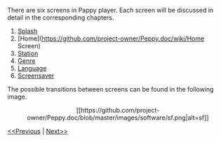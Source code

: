 There are six screens in Pappy player. Each screen will be discussed in detail in the corresponding chapters.

1. [Splash](https://github.com/project-owner/Peppy.doc/wiki/Splash)
2. [Home](https://github.com/project-owner/Peppy.doc/wiki/Home Screen)
3. [Station](https://github.com/project-owner/Peppy.doc/wiki/Station)
4. [Genre](https://github.com/project-owner/Peppy.doc/wiki/Genre)
5. [Language](https://github.com/project-owner/Peppy.doc/wiki/Language)
6. [Screensaver](https://github.com/project-owner/Peppy.doc/wiki/Screensaver)

The possible transitions between screens can be found in the following image.

<p align="center">
[[https://github.com/project-owner/Peppy.doc/blob/master/images/software/sf.png|alt=sf]]
</p>

[<<Previous](https://github.com/project-owner/Peppy.doc/wiki/Peppy) | [Next>>](https://github.com/project-owner/Peppy.doc/wiki/About)